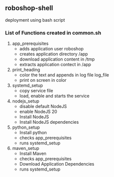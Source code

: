 ## roboshop-shell
deployment using bash script
### List of Functions created in common.sh
1. app_prerequisites
   - adds application user roboshop
   - creates application directory /app
   - download application content in /tmp
   - extracts application contect in /app
2. print_heading
   - color the text and appends in log file log_file
   - print on screen in color
3. systemd_setup
   - copy service file
   - load, enable and starts the service
4. nodejs_setup
   - disable default NodeJS
   - enable NodeJS 20
   - Install NodeJS
   - Install NodeJS dependencies
5. python_setup
   - Install python
   - checks app_prerequisites
   - runs systemd_setup
6. maven_setup
   - Install Maven
   - checks app_prerequisites
   - Download Application Dependencies
   - runs systemd_setup 
